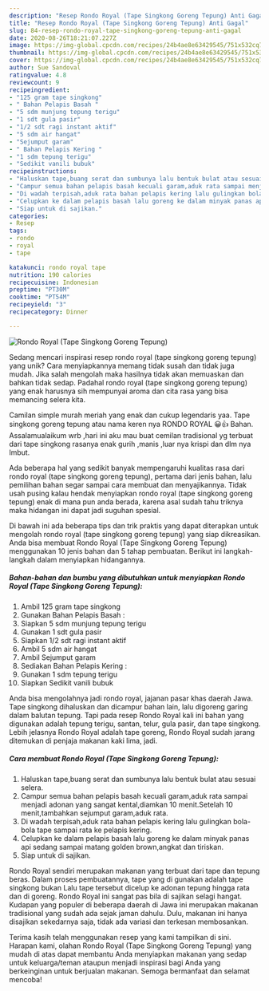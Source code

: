 ```yaml
---
description: "Resep Rondo Royal (Tape Singkong Goreng Tepung) Anti Gagal"
title: "Resep Rondo Royal (Tape Singkong Goreng Tepung) Anti Gagal"
slug: 84-resep-rondo-royal-tape-singkong-goreng-tepung-anti-gagal
date: 2020-08-26T18:21:07.227Z
image: https://img-global.cpcdn.com/recipes/24b4ae8e63429545/751x532cq70/rondo-royal-tape-singkong-goreng-tepung-foto-resep-utama.jpg
thumbnail: https://img-global.cpcdn.com/recipes/24b4ae8e63429545/751x532cq70/rondo-royal-tape-singkong-goreng-tepung-foto-resep-utama.jpg
cover: https://img-global.cpcdn.com/recipes/24b4ae8e63429545/751x532cq70/rondo-royal-tape-singkong-goreng-tepung-foto-resep-utama.jpg
author: Sue Sandoval
ratingvalue: 4.8
reviewcount: 9
recipeingredient:
- "125 gram tape singkong"
- " Bahan Pelapis Basah "
- "5 sdm munjung tepung terigu"
- "1 sdt gula pasir"
- "1/2 sdt ragi instant aktif"
- "5 sdm air hangat"
- "Sejumput garam"
- " Bahan Pelapis Kering "
- "1 sdm tepung terigu"
- "Sedikit vanili bubuk"
recipeinstructions:
- "Haluskan tape,buang serat dan sumbunya lalu bentuk bulat atau sesuai selera."
- "Campur semua bahan pelapis basah kecuali garam,aduk rata sampai menjadi adonan yang sangat kental,diamkan 10 menit.Setelah 10 menit,tambahkan sejumput garam,aduk rata."
- "Di wadah terpisah,aduk rata bahan pelapis kering lalu gulingkan bola-bola tape sampai rata ke pelapis kering."
- "Celupkan ke dalam pelapis basah lalu goreng ke dalam minyak panas api sedang sampai matang golden brown,angkat dan tiriskan."
- "Siap untuk di sajikan."
categories:
- Resep
tags:
- rondo
- royal
- tape

katakunci: rondo royal tape 
nutrition: 190 calories
recipecuisine: Indonesian
preptime: "PT30M"
cooktime: "PT54M"
recipeyield: "3"
recipecategory: Dinner

---
```



![Rondo Royal (Tape Singkong Goreng Tepung)](https://img-global.cpcdn.com/recipes/24b4ae8e63429545/751x532cq70/rondo-royal-tape-singkong-goreng-tepung-foto-resep-utama.jpg)

Sedang mencari inspirasi resep rondo royal (tape singkong goreng tepung) yang unik? Cara menyiapkannya memang tidak susah dan tidak juga mudah. Jika salah mengolah maka hasilnya tidak akan memuaskan dan bahkan tidak sedap. Padahal rondo royal (tape singkong goreng tepung) yang enak harusnya sih mempunyai aroma dan cita rasa yang bisa memancing selera kita.

Camilan simple murah meriah yang enak dan cukup legendaris yaa. Tape singkong goreng tepung atau nama keren nya RONDO ROYAL 😀👍 Bahan. Assalamualaikum wrb ,hari ini aku mau buat cemilan tradisional yg terbuat dari tape singkong rasanya enak gurih ,manis ,luar nya krispi dan dlm nya lmbut.

Ada beberapa hal yang sedikit banyak mempengaruhi kualitas rasa dari rondo royal (tape singkong goreng tepung), pertama dari jenis bahan, lalu pemilihan bahan segar sampai cara membuat dan menyajikannya. Tidak usah pusing kalau hendak menyiapkan rondo royal (tape singkong goreng tepung) enak di mana pun anda berada, karena asal sudah tahu triknya maka hidangan ini dapat jadi suguhan spesial.


Di bawah ini ada beberapa tips dan trik praktis yang dapat diterapkan untuk mengolah rondo royal (tape singkong goreng tepung) yang siap dikreasikan. Anda bisa membuat Rondo Royal (Tape Singkong Goreng Tepung) menggunakan 10 jenis bahan dan 5 tahap pembuatan. Berikut ini langkah-langkah dalam menyiapkan hidangannya.

<!--inarticleads1-->

##### Bahan-bahan dan bumbu yang dibutuhkan untuk menyiapkan Rondo Royal (Tape Singkong Goreng Tepung):

1. Ambil 125 gram tape singkong
1. Gunakan  Bahan Pelapis Basah :
1. Siapkan 5 sdm munjung tepung terigu
1. Gunakan 1 sdt gula pasir
1. Siapkan 1/2 sdt ragi instant aktif
1. Ambil 5 sdm air hangat
1. Ambil Sejumput garam
1. Sediakan  Bahan Pelapis Kering :
1. Gunakan 1 sdm tepung terigu
1. Siapkan Sedikit vanili bubuk


Anda bisa mengolahnya jadi rondo royal, jajanan pasar khas daerah Jawa. Tape singkong dihaluskan dan dicampur bahan lain, lalu digoreng garing dalam balutan tepung. Tapi pada resep Rondo Royal kali ini bahan yang digunakan adalah tepung terigu, santan, telur, gula pasir, dan tape singkong. Lebih jelasnya Rondo Royal adalah tape goreng, Rondo Royal sudah jarang ditemukan di penjaja makanan kaki lima, jadi. 

<!--inarticleads2-->

##### Cara membuat Rondo Royal (Tape Singkong Goreng Tepung):

1. Haluskan tape,buang serat dan sumbunya lalu bentuk bulat atau sesuai selera.
1. Campur semua bahan pelapis basah kecuali garam,aduk rata sampai menjadi adonan yang sangat kental,diamkan 10 menit.Setelah 10 menit,tambahkan sejumput garam,aduk rata.
1. Di wadah terpisah,aduk rata bahan pelapis kering lalu gulingkan bola-bola tape sampai rata ke pelapis kering.
1. Celupkan ke dalam pelapis basah lalu goreng ke dalam minyak panas api sedang sampai matang golden brown,angkat dan tiriskan.
1. Siap untuk di sajikan.


Rondo Royal sendiri merupakan makanan yang terbuat dari tape dan tepung beras. Dalam proses pembuatannya, tape yang di gunakan adalah tape singkong bukan Lalu tape tersebut dicelup ke adonan tepung hingga rata dan di goreng. Rondo Royal ini sangat pas bila di sajikan selagi hangat. Kudapan yang populer di beberapa daerah di Jawa ini merupakan makanan tradisional yang sudah ada sejak jaman dahulu. Dulu, makanan ini hanya disajikan sekedarnya saja, tidak ada variasi dan terkesan membosankan. 

Terima kasih telah menggunakan resep yang kami tampilkan di sini. Harapan kami, olahan Rondo Royal (Tape Singkong Goreng Tepung) yang mudah di atas dapat membantu Anda menyiapkan makanan yang sedap untuk keluarga/teman ataupun menjadi inspirasi bagi Anda yang berkeinginan untuk berjualan makanan. Semoga bermanfaat dan selamat mencoba!
